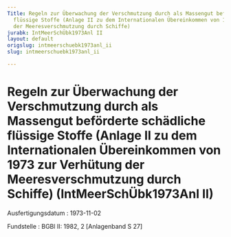```yaml
---
Title: Regeln zur Überwachung der Verschmutzung durch als Massengut beförderte schädliche
  flüssige Stoffe (Anlage II zu dem Internationalen Übereinkommen von 1973 zur Verhütung
  der Meeresverschmutzung durch Schiffe)
jurabk: IntMeerSchÜbk1973Anl II
layout: default
origslug: intmeerschuebk1973anl_ii
slug: intmeerschuebk1973anl_ii

---
```


# Regeln zur Überwachung der Verschmutzung durch als Massengut beförderte schädliche flüssige Stoffe (Anlage II zu dem Internationalen Übereinkommen von 1973 zur Verhütung der Meeresverschmutzung durch Schiffe) (IntMeerSchÜbk1973Anl II)

Ausfertigungsdatum
:   1973-11-02

Fundstelle
:   BGBl II: 1982, 2 [Anlagenband S 27]


